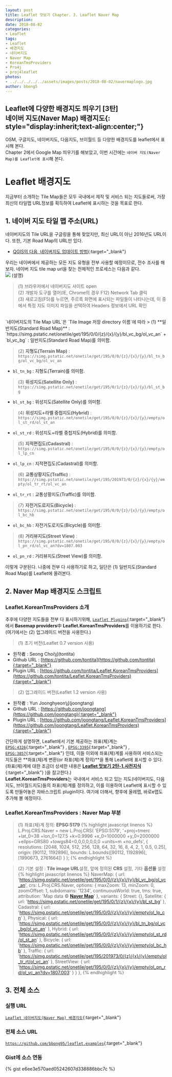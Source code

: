 ```yaml
---
layout: post
title: Leaflet 맛보기 Chapter. 3. Leaflet Naver Map
description: 
date: 2018-08-02
categories: 
- Leaflet
tags: 
- Leaflet
- 배경지도
- 네이버지도
- Naver Map
- KoreanTmsProviders
- Pro4j
- proj4leaflet
photos: 
- ../../../../../assets/images/posts/2018-08-02/navermaplogo.jpg
author: bbong5
---
```

**Leaflet에 다양한 배경지도 띄우기 [3탄]<br/><i class="fa fa-quote-left"></i> 네이버 지도(Naver Map) <i class="fa fa-quote-right"></i> 배경지도**{: style="display:inherit;text-align:center;"}
---
OSM, 구글지도, 네이버지도, 다음지도, 브이월드 등 다양한 배경지도를 leaflet에서 표시해 본다.<br/>
Chapter 2에서 Google Map 띄우기를 해보았고, 이번 시간에는 `네이버 지도(Naver Map)를 Leaflet에 표시`해 본다.

# Leaflet 배경지도

지금부터 소개하는 Tile Map들은 모두 국내에서 제작 및 서비스 되는 지도들로써, 가장 최신의 타일맵 URL정보를 획득하여 Leaflet에 표시하는 것을 목표로 한다.

## 1. 네이버 지도 타일 맵 주소(URL)

네이버지도의 Tile URL을 구글링을 통해 찾았지만, 최신 URL이 아닌 2016년도 URL이다. 또한, 기본 Road Map의 URL만 있다.
- [QGIS의 다음, 네이버지도 업데이트 방법](http://snugis.tistory.com/120){:target="_blank"} <i class="fa fa-external-link"></i>

우리는 네이버에서 제공하는 모든 지도 유형을 전부 사용할 예정이므로, 전수 조사를 해보자.
네이버 지도 tile map url을 찾는 전체적인 프로세스는 다음과 같다.<br/>
![](../../../../../assets/images/posts/2018-08-02/naver-map-tile-url.png)
(설명)
> (1) 브라우저에서 네이버지도 사이트 open<br/>
> (2) 개발자 도구를 열어(IE, Chrome의 경우 F12) Network Tab 클릭<br/>
> (3) 새로고침(F5)를 누르면, 주르륵 화면에 표시되는 파일들이 나타나는데, 이 중에서 특정 지도 이미지 파일을 선택하여 Headers 정보에서 URL 확인

<br/>
`네이버지도의 Tile Map URL`은 `Tile Image 저장 directory 이름`에 따라
> (1) **일반지도(Standard Road Map)** :<br/> `https://simg.pstatic.net/onetile/get/195/0/0/{z}/{x}/{y}/bl_vc_bg/ol_vc_an`
+ `bl_vc_bg` : 일반지도(Standard Road Map)를 의미함.

> (2) **지형도(Terrain Map)** :<br/> `https://simg.pstatic.net/onetile/get/195/0/0/{z}/{x}/{y}/bl_tn_bg/ol_vc_bg/ol_vc_an`
+ `bl_tn_bg` : 지형도(Terrain)를 의미함.

> (3) **위성지도(Satellite Only)** :<br/> `https://simg.pstatic.net/onetile/get/195/0/1/{z}/{x}/{y}/bl_st_bg`
+ `bl_st_bg` : 위성지도(Satellite Only)를 의미함.

> (4) **위성지도+라벨 중첩지도(Hybrid)** :<br/> `https://simg.pstatic.net/onetile/get/195/0/0/{z}/{x}/{y}/empty/ol_st_rd/ol_st_an`
+ `ol_st_rd` : 위성지도+라벨 중첩지도(Hybrid)를 의미함.

> (5) **지적편집도(Cadastral)** :<br/> `https://simg.pstatic.net/onetile/get/195/0/0/{z}/{x}/{y}/empty/ol_lp_cn`
+ `ol_lp_cn` : 지적편집도(Cadastral)를 의미함.

> (6) **교통상황지도(Traffic)** :<br/> `https://simg.pstatic.net/onetile/get/195/201973/0/{z}/{x}/{y}/empty/ol_tr_rt/ol_vc_an`
+ `ol_tr_rt` : 교통상황지도(Traffic)를 의미함.

> (7) **자전거도로지도(Bicycle)** :<br/> `https://simg.pstatic.net/onetile/get/195/0/0/{z}/{x}/{y}/empty/ol_bc_hb`
+ `ol_bc_hb` : 자전거도로지도(Bicycle)를 의미함.

> (8) **거리뷰지도(Street View)** :<br/> `https://simg.pstatic.net/onetile/get/195/0/0/{z}/{x}/{y}/empty/ol_pn_rd/ol_vc_an?dv=1807.003`
+ `ol_pn_rd` : 거리뷰지도(Street View)를 의미함.

이렇게 구분된다. 나중에 전부 다 사용하기로 하고, 일단은 (1) 일반지도(Standard Road Map)를 Leaflet에 올려본다.

## 2. Naver Map 배경지도 스크립트

### Leaflet.KoreanTmsProviders 소개

추후에 다양한 지도들을 전부 다 표시하기위해, [`Leaflet Plugins`](https://leafletjs.com/plugins.html){:target="_blank"} <i class="fa fa-external-link"></i>에서 **Basemap providers**中 **Leaflet.KoreanTmsProviders**를 이용하기로 한다.(여기에서는 (2) 업그레이드 버전을 사용한다.)
> (1) 초기 버전(Leaflet 0.7 version 사용)
+ 원작者 : Seong Choi님(tontita)
+ Github URL : [https://github.com/tontita](https://github.com/tontita){:target="_blank"} <i class="fa fa-external-link"></i>
+ Plugin URL : [https://github.com/tontita/Leaflet.KoreanTmsProviders](https://github.com/tontita/Leaflet.KoreanTmsProviders){:target="_blank"} <i class="fa fa-external-link"></i>

> (2) 업그레이드 버전(Leaflet 1.2 version 사용)
+ 원작者 : Yun Joonghyeon님(joongtang)
+ Github URL : [https://github.com/joongtang](https://github.com/joongtang){:target="_blank"} <i class="fa fa-external-link"></i>
+ Plugin URL : [https://github.com/joongtang/Leaflet.KoreanTmsProviders](https://github.com/joongtang/Leaflet.KoreanTmsProviders){:target="_blank"} <i class="fa fa-external-link"></i>

간단하게 설명하면, Leaflet에서 기본 제공하는 좌표(체)계는 [`EPSG:4326`](https://leafletjs.com/reference-1.3.2.html#projection-l-projection-lonlat){:target="_blank"} <i class="fa fa-external-link"></i>, [`EPSG:3395`](https://leafletjs.com/reference-1.3.2.html#projection-l-projection-mercator){:target="_blank"} <i class="fa fa-external-link"></i>, [`EPSG:3857`](https://leafletjs.com/reference-1.3.2.html#projection-l-projection-sphericalmercator){:target="_blank"} <i class="fa fa-external-link"></i>인데, 이들 이외에 좌표(체)계를 사용하여 서비스되는 지도들은 **좌표(체)계 변환(or 좌표(체)계 정의)**을 통해 Leaflet에 표시할 수 있다. (좌표(체)계에 대한 조금더 상세한 내용은 [**Leaflet 맛보기 2탄-1.사전지식**](https://bbong95.github.io/leaflet/2018/07/30/Leaflet-맛보기-2탄/#1-사전-지식){:target="_blank"} <i class="fa fa-external-link"></i>)을 참고한다.)<br/>
**Leaflet.KoreanTmsProviders**는 국내에서 서비스 되고 있는 지도(네이버지도, 다음지도, 브이월드지도)들의 좌표(체)계를 정의하고, 이를 이용하여 Leaflet에 표시할 수 있도록 만들어놓은 자바스크립트 plugin이다. 여기에 더해서, 향후에 올레맵, 바로e맵도 추가해 볼 예정이다.

### Leaflet.KoreanTmsProviders : Naver Map 부분
> (1) 좌표(체)계 정의: **EPSG:5179**
{% highlight javascript linenos %}
L.Proj.CRS.Naver = new L.Proj.CRS(
	'EPSG:5179',
	'+proj=tmerc +lat_0=38 +lon_0=127.5 +k=0.9996 +x_0=1000000 +y_0=2000000 +ellps=GRS80 +towgs84=0,0,0,0,0,0,0 +units=m +no_defs',
	{
	resolutions: [2048, 1024, 512, 256, 128, 64, 32, 16, 8, 4, 2, 1, 0.5, 0.25],
	origin: [90112, 1192896],
	bounds: L.bounds([90112, 1192896], [1990673, 2761664])
	}
);
{% endhighlight %}

> (2) 기본 설정 : **Tile image URL**설정, 앞에 정의된 **CRS** 설정, 기타 **옵션들** 설정
{% highlight javascript linenos %}
NaverMap: {
	url: 'https://simg.pstatic.net/onetile/get/195/0/0/{z}/{x}/{y}/bl_vc_bg/ol_vc_an',
	crs: L.Proj.CRS.Naver, 
	options: {
		maxZoom: 13, 
		minZoom: 0,
		zoomOffset: 1,
		subdomains: '1234',
		continuousWorld: true,
		tms: true,
		attribution: 'Map data &copy; <a href="https://map.naver.com/"><strong>Naver Map</strong></a>'
		},
	variants: {
		Street: {},
		Satellite: {
			url: 'https://simg.pstatic.net/onetile/get/195/0/1/{z}/{x}/{y}/bl_st_bg'
		}, 
		Cadastral: {
			url: 'https://simg.pstatic.net/onetile/get/195/0/0/{z}/{x}/{y}/empty/ol_lp_cn'
		},
		Physical: {
			url: 'https://simg.pstatic.net/onetile/get/195/0/0/{z}/{x}/{y}/bl_tn_bg/ol_vc_bg/ol_vc_an'
		},
		Hybrid: { 
			url: 'https://simg.pstatic.net/onetile/get/195/0/0/{z}/{x}/{y}/empty/ol_st_rd/ol_st_an'
		},
		Bicycle: {
			url: 'https://simg.pstatic.net/onetile/get/195/0/0/{z}/{x}/{y}/empty/ol_bc_hb'
		},
		Traffic: {
			url: 'https://simg.pstatic.net/onetile/get/195/201973/0/{z}/{x}/{y}/empty/ol_tr_rt/ol_vc_an'
		},
		StreetView: {
			url: 'https://simg.pstatic.net/onetile/get/195/0/0/{z}/{x}/{y}/empty/ol_pn_rd/ol_vc_an?dv=1807.003'
		}
	}
},
{% endhighlight %}

## 3. 전체 소스

### 실행 URL

[`Leaflet 네이버지도(Naver Map) 배경지도`](https://bbong95.github.io/leaflet.examples/leaflet-navermap.html){:target="_blank"} <i class="fa fa-external-link"></i>

### 전체 소스 URL
[`https://github.com/bbong95/leaflet.examples`](https://github.com/bbong95/leaflet.examples){:target="_blank"} <i class="fa fa-external-link"></i>

### Gist에 소스 연동

{% gist e6ee3e570aed05242607d338886bbc7c %}